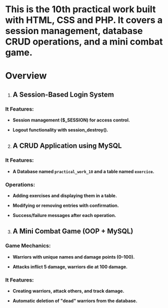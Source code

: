 # This is the 10th practical work built with HTML, CSS and PHP. It covers a session management, database CRUD operations, and a mini combat game.

# Overview

1. ## A Session-Based Login System

### It Features:

- **Session management ($_SESSION) for access control.**

- **Logout functionality with session_destroy().**

2. ## A CRUD Application using MySQL

### It Features:

- **A Database named `practical_work_10` and a table named `exercice`.**

### Operations:

- **Adding exercises and displaying them in a table.**

- **Modifying or removing entries with confirmation.**

- **Success/failure messages after each operation.**

3. ## A Mini Combat Game (OOP + MySQL)

### Game Mechanics:

- **Warriors with unique names and damage points (0–100).**

- **Attacks inflict 5 damage, warriors die at 100 damage.**

### It Features:

- **Creating warriors, attack others, and track damage.**

- **Automatic deletion of "dead" warriors from the database.**